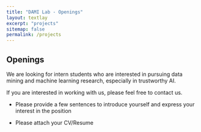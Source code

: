 ```yaml
---
title: "DAMI Lab - Openings"
layout: textlay
excerpt: "projects"
sitemap: false
permalink: /projects
---
```

## Openings

We are looking for intern students who are interested in pursuing data mining and machine learning research, especially in trustworthy AI.

If you are interested in working with us, please feel free to contact us. 

- Please provide a few sentences to introduce yourself and express your interest in the position

- Please attach your CV/Resume
